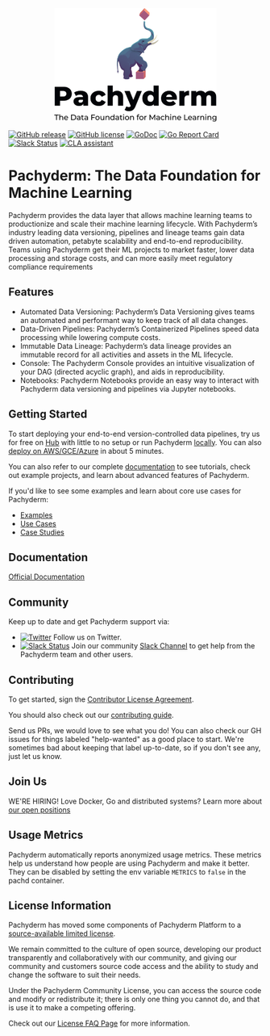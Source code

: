 <p align="center">
	<img src='doc/docs/master/assets/images/Pachyderm_stacked--tagline--1200.png' height='225' title='Pachyderm'>
</p>

[![GitHub release](https://img.shields.io/github/release/pachyderm/pachyderm.svg?style=flat-square)](https://github.com/pachyderm/pachyderm/releases)
[![GitHub license](https://img.shields.io/badge/license-Pachyderm-blue)](https://github.com/pachyderm/pachyderm/blob/master/LICENSE)
[![GoDoc](https://godoc.org/github.com/pachyderm/pachyderm?status.svg)](https://pkg.go.dev/github.com/pachyderm/pachyderm/v2/src/client)
[![Go Report Card](https://goreportcard.com/badge/github.com/pachyderm/pachyderm)](https://goreportcard.com/report/github.com/pachyderm/pachyderm)
[![Slack Status](https://badge.slack.pachyderm.io/badge.svg)](https://slack.pachyderm.io)
[![CLA assistant](https://cla-assistant.io/readme/badge/pachyderm/pachyderm)](https://cla-assistant.io/pachyderm/pachyderm)

# Pachyderm: The Data Foundation for Machine Learning

Pachyderm provides the data layer that allows machine learning teams to productionize and scale their machine learning lifecycle. With Pachyderm’s industry leading data versioning, pipelines and lineage teams gain data driven automation, petabyte scalability and end-to-end reproducibility. Teams using Pachyderm get their ML projects to market faster, lower data processing and storage costs, and can more easily meet regulatory compliance requirements

## Features

- Automated Data Versioning: Pachyderm’s Data Versioning gives teams an automated and performant way to keep track of all data changes.
- Data-Driven Pipelines: Pachyderm’s Containerized Pipelines speed data processing while lowering compute costs.
- Immutable Data Lineage: Pachyderm’s data lineage provides an immutable record for all activities and assets in the ML lifecycle.
- Console: The Pachyderm Console provides an intuitive visualization of your DAG (directed acyclic graph), and aids in reproducibility.
- Notebooks: Pachyderm Notebooks provide an easy way to interact with Pachyderm data versioning and pipelines via Jupyter notebooks.


## Getting Started
To start deploying your end-to-end version-controlled data pipelines, try us for free on [Hub](https://docs.pachyderm.com/latest/pachhub/pachhub_getting_started/) with little to no setup or run Pachyderm [locally](https://docs.pachyderm.com/latest/getting_started/local_installation/). You can also [deploy on AWS/GCE/Azure](https://docs.pachyderm.com/latest/deploy-manage/deploy/amazon_web_services/) in about 5 minutes. 

You can also refer to our complete [documentation](https://docs.pachyderm.com) to see tutorials, check out example projects, and learn about advanced features of Pachyderm.

If you'd like to see some examples and learn about core use cases for Pachyderm:
- [Examples](https://docs.pachyderm.com/latest/examples/examples/)
- [Use Cases](https://www.pachyderm.com/use-cases/)
- [Case Studies](https://www.pachyderm.com/case-studies/)

## Documentation

[Official Documentation](https://docs.pachyderm.com/)

## Community
Keep up to date and get Pachyderm support via:
- [![Twitter](https://img.shields.io/twitter/follow/pachyderminc?style=social)](https://twitter.com/pachyderminc) Follow us on Twitter.
- [![Slack Status](https://badge.slack.pachyderm.io/badge.svg)](https://slack.pachyderm.io) Join our community [Slack Channel](https://slack.pachyderm.io) to get help from the Pachyderm team and other users.

## Contributing
To get started, sign the [Contributor License Agreement](https://cla-assistant.io/pachyderm/pachyderm).

You should also check out our [contributing guide](https://docs.pachyderm.com/latest/contributing/setup/).

Send us PRs, we would love to see what you do! You can also check our GH issues for things labeled "help-wanted" as a good place to start. We're sometimes bad about keeping that label up-to-date, so if you don't see any, just let us know.

## Join Us

WE'RE HIRING! Love Docker, Go and distributed systems? Learn more about [our open positions](https://boards.greenhouse.io/pachyderm)

## Usage Metrics

Pachyderm automatically reports anonymized usage metrics. These metrics help us
understand how people are using Pachyderm and make it better.  They can be
disabled by setting the env variable `METRICS` to `false` in the pachd
container.

## License Information
Pachyderm has moved some components of Pachyderm Platform to a [source-available limited license](LICENSE). 

We remain committed to the culture of open source, developing our product transparently and collaboratively with our community, and giving our community and customers source code access and the ability to study and change the software to suit their needs.

Under the Pachyderm Community License, you can access the source code and modify or redistribute it; there is only one thing you cannot do, and that is use it to make a competing offering. 

Check out our [License FAQ Page](https://pachyderm.com/about/pachyderm-community-license-faq/) for more information.
